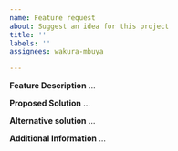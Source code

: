```yaml
---
name: Feature request
about: Suggest an idea for this project
title: ''
labels: ''
assignees: wakura-mbuya

---
```


**Feature Description**
...

**Proposed Solution**
...

**Alternative solution**
...

**Additional Information**
...
